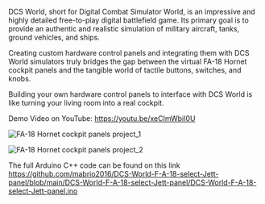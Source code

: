 DCS World, short for Digital Combat Simulator World, is an impressive and highly detailed free-to-play digital battlefield game. 
Its primary goal is to provide an authentic and realistic simulation of military aircraft, tanks, ground vehicles, and ships.

Creating custom hardware control panels and integrating them with DCS World simulators truly bridges the gap between the virtual FA-18 Hornet cockpit panels and the tangible world of tactile buttons, switches, and knobs.

Building your own hardware control panels to interface with DCS World is like turning your living room into a real cockpit.

Demo Video on YouTube: https://youtu.be/xeCImWbiI0U

![FA-18 Hornet cockpit panels project_1](https://github.com/user-attachments/assets/1903f2fd-fe08-4485-8459-7ed9db46d407)

![FA-18 Hornet cockpit panels project_2](https://github.com/user-attachments/assets/f834bb21-3e6d-4033-b1dd-98beb5ae7836)

The full Arduino C++ code can be found on this link https://github.com/mabrio2016/DCS-World-F-A-18-select-Jett-panel/blob/main/DCS-World-F-A-18-select-Jett-panel/DCS-World-F-A-18-select-Jett-panel.ino

